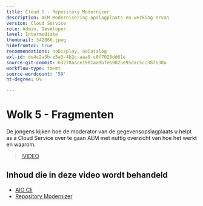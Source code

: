 ```yaml
---
title: Cloud 5 - Repository Modernizer
description: AEM Modernisering opslagplaats en werking ervan
version: Cloud Service
role: Admin, Developer
level: Intermediate
thumbnail: 342866.jpeg
hidefromtoc: true
recommendations: noDisplay, noCatalog
exl-id: de4c2a3b-e5a3-4b2c-aaa0-c0f7028dd61e
source-git-commit: 63278aace1981aa9bfe69825e95dac5cc387b30a
workflow-type: tm+mt
source-wordcount: '59'
ht-degree: 0%

---
```


# Wolk 5 - Fragmenten

De jongens kijken hoe de moderator van de gegevensopslagplaats u helpt as a Cloud Service over te gaan AEM met nuttig overzicht van hoe het werkt en waarom.

>[!VIDEO](https://video.tv.adobe.com/v/342865)

## Inhoud die in deze video wordt behandeld

+ [AIO Cli](https://github.com/adobe/aio-cli-plugin-aem-cloud-service-migration)
+ [Repository Modernizer](https://github.com/adobe/aem-cloud-service-source-migration/tree/master/packages/repository-modernizer)
